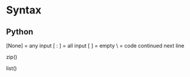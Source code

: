 # Syntax


## Python


[None] = any input 
[ : ] = all input
[ ] = empty
\ = code continued next line



zip()

list()
